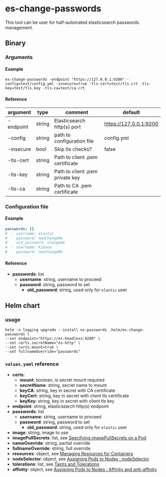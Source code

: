 # es-change-passwords

This tool can be user for half-automated elasticsearch passwords management.

## Binary

### Arguments

#### Example

`es-change-passwords -endpoint "https://127.0.0.1:9200" -config=test/config.yml -insecure=true -tls-cert=test/tls.crt -tls-key=test/tls.key -tls-ca=test/ca.crt`

#### Reference

| argument  | type   | comment                         | default                |
|-----------|--------|---------------------------------|------------------------|
| -endpoint | string | Elasticsearch http(s) port      | https://127.0.0.1:9200 |
| -config   | string | path to configuration file      | config.yml             |
| -insecure | bool   | Skip tls checks?                | false                  |
| -tls-cert | string | Path to client .pem certificate |                        |
| -tls-key  | string | Path to client .pem private key |                        |
| -tls-ca   | string | Path to CA .pem certificate     |                        |

### Configuration file

#### Example

```yaml
passwords: []
#  - username: elastic
#    password: newChangeMe
#    old_password: changeme
#  - username: kibana
#    password: newChangeMe
```

#### Reference

- **passwords**: list
    - **username**: string, username to proceed
  - **password**: string, password to set
    - **old_password**: string, used only for `elastic` user

## Helm chart

### usage

```shell
helm -n logging upgrade --install es-passwords .helm/es-change-passwords \
--set endpoint="https://es-headless:9200" \
--set certs.secretName="es-http" \
--set certs.mount=true \
--set fullnameOverride="passwords"
```

### `values.yaml` reference

- **certs**:
    - **mount**: boolean, is secret mount required
    - **secretName**: string, secret name to mount
    - **keyCA**: string, key in secret with CA certificate
    - **keyCert**: string, key in secret with client tls certificate
    - **keyKey**: string, key in secret with client tls key
- **endpoint**: string, elasticsearch http(s) endpoint
- **passwords**: list
    - **username**: string, username to proceed
    - **password**: string, password to set
        - **old_password**: string, used only for `elastic` user
- **image**: string, image to use
- **imagePullSecrets**: list, see [Specifying imagePullSecrets on a Pod](https://kubernetes.io/docs/concepts/containers/images/#specifying-imagepullsecrets-on-a-pod)
- **nameOverride**: string, partial override
- **fullnameOverride**: string, full override
- **resources**: object, see [Managing Resources for Containers](https://kubernetes.io/docs/concepts/configuration/manage-resources-containers/#requests-and-limits)
- **nodeSelector**: object, see [Assigning Pods to Nodes : nodeSelector](https://kubernetes.io/docs/concepts/scheduling-eviction/assign-pod-node/#nodeselector)
- **tolerations**: list, see [Taints and Tolerations](https://kubernetes.io/docs/concepts/scheduling-eviction/taint-and-toleration/)
- **affinity**: object, see [Assigning Pods to Nodes : Affinity and anti-affinity](https://kubernetes.io/docs/concepts/scheduling-eviction/assign-pod-node/#affinity-and-anti-affinity)
